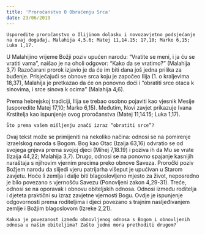 ```yaml
---
title: 'Proročanstvo O Obraćenju Srca'
date: 23/06/2019
---
```


`Usporedite proročanstvo o Ilijinom dolasku i novozavjetno podsjećanje na ovaj događaj. Malahija 4,5.6; Matej 11,14.15; 17,10; Marko 6,15; Luka 1,17.`

U Malahijino vrijeme Božji poziv upućen narodu: “Vratite se meni, i ja ću se vratiti vama”, naišao je na oholi odgovor: “Kako da se vratimo?” (Malahija 3,7) Razočarani prorok izjavio je da će im biti dana još jedna prilika za buđenje. Prisjećajući se obnove srca koju je započeo Ilija (1. o kraljevima 18,37), Malahija je pretkazao da će on ponovno doći i “obratiti srce otaca k sinovima, i srce sinova k ocima” (Malahija 4,6).

Prema hebrejskoj tradiciji, Ilija se trebao osobno pojaviti kao vjesnik Mesije (usporedite Matej 17,10; Marko 6,15). Međutim, Novi zavjet prikazuje Ivana Krstitelja kao ispunjenje ovog proročanstva (Matej 11,14.15; Luka 1,17).

`Što prema vašem mišljenju znači izraz “obratiti srce”?`

Ovaj tekst može se primijeniti na nekoliko načina: odnosi se na pomirenje izraelskog naroda s Bogom. Bog kao Otac (Izaija 63,16) odvratio se od svojega gnjeva prema svojoj djeci (Mihej 7,18.19) i poziva ih da Mu se vrate (Izaija 44,22; Malahija 3,7). Drugo, odnosi se na ponovno spajanje kasnijih naraštaja s njihovim vjernim precima preko obnove Saveza. Proročki poziv Božjem narodu da slijedi vjeru patrijarha višeput je upućivan u Starom zavjetu. Hoće li zemlja i dalje biti blagoslovljeno mjesto za život, neposredno je bilo povezano s vjernošću Savezu (Ponovljeni zakon 4,29-31). Treće, odnosi se na oporavak i obnovu obiteljskih odnosa. Odnosi između roditelja i djeteta praktični su izraz zavjetne vjernosti Bogu. Ovdje je ispunjenje odgovornosti prema roditeljima i djeci povezano s trajnim nasljeđivanjem zemlje i Božjim blagoslovom (Izreke 2,21).

`Kakva je povezanost između obnovljenog odnosa s Bogom i obnovljenih odnosa u našim obiteljima? Zašto jedno mora prethoditi drugom?`
